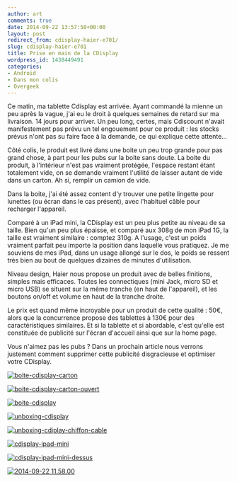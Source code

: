 ```yaml
---
author: art
comments: true
date: 2014-09-22 13:57:58+00:00
layout: post
redirect_from: cdisplay-haier-e701/
slug: cdisplay-haier-e701
title: Prise en main de la CDisplay
wordpress_id: 1438449491
categories:
- Android
- Dans mon colis
- Overgeek
---
```


Ce matin, ma tablette Cdisplay est arrivée. Ayant commandé la mienne un peu après la vague, j'ai eu le droit à quelques semaines de retard sur ma livraison. 14 jours pour arriver. Un peu long, certes, mais Cdiscount n'avait manifestement pas prévu un tel engouement pour ce produit : les stocks prévus n'ont pas su faire face à la demande, ce qui explique cette attente...<!-- more -->

Côté colis, le produit est livré dans une boite un peu trop grande pour pas grand chose, à part pour les pubs sur la boite sans doute. La boite du produit, à l'intérieur n'est pas vraiment protégée, l'espace restant étant totalement vide, on se demande vraiment l'utilité de laisser autant de vide dans un carton. Ah si, remplir un camion de vide.

Dans la boite, j'ai été assez content d'y trouver une petite lingette pour lunettes (ou écran dans le cas présent), avec l'habituel câble pour recharger l'appareil.

Comparé à un iPad mini, la CDisplay est un peu plus petite au niveau de sa taille. Bien qu'un peu plus épaisse, et comparé aux 308g de mon iPad 1G, la taille est vraiment similaire : comptez 310g. A l'usage, c'est un poids vraiment parfait peu importe la position dans laquelle vous pratiquez. Je me souviens de mes iPad, dans un usage allongé sur le dos, le poids se ressent très bien au bout de quelques dizaines de minutes d'utilisation.

Niveau design, Haier nous propose un produit avec de belles finitions, simples mais efficaces. Toutes les connectiques (mini Jack, micro SD et micro USB) se situent sur la même tranche (en haut de l'appareil), et les boutons on/off et volume en haut de la tranche droite.

Le prix est quand même incroyable pour un produit de cette qualité : 50€, alors que la concurrence propose des tablettes à 130€ pour des caractéristiques similaires. Et si la tablette et si abordable, c'est qu'elle est constituée de publicité sur l'écran d'accueil ainsi que sur la home page.

Vous n'aimez pas les pubs ? Dans un prochain article nous verrons justement comment supprimer cette publicité disgracieuse et optimiser votre CDisplay.


[![boite-cdisplay-carton](https://static.irz.fr/2014/09/boite-cdisplay-carton-640x853.jpg)](https://irz.fr/recherche?q=boite-cdisplay-carton)

[![boite-cdisplay-carton-ouvert](https://static.irz.fr/2014/09/boite-cdisplay-carton-ouvert-640x853.jpg)](https://irz.fr/recherche?q=boite-cdisplay-carton-ouvert)

[![boite-cdisplay](https://static.irz.fr/2014/09/boite-cdisplay-640x853.jpg)](https://irz.fr/recherche?q=boite-cdisplay)


[![unboxing-cdisplay](https://static.irz.fr/2014/09/unboxing-cdisplay-640x480.jpg)](https://irz.fr/recherche?q=unboxing-cdisplay)

[![unboxing-cdiplay-chiffon-cable](https://static.irz.fr/2014/09/unboxing-cdiplay-chiffon-cable-640x480.jpg)](https://irz.fr/recherche?q=unboxing-cdiplay-chiffon-cable)

[![cdisplay-ipad-mini](https://static.irz.fr/2014/09/cdisplay-ipad-mini-640x480.jpg)](https://irz.fr/recherche?q=cdisplay-ipad-mini)

[![cdisplay-ipad-mini-dessus](https://static.irz.fr/2014/09/cdisplay-ipad-mini-dessus-640x480.jpg)](https://irz.fr/recherche?q=cdisplay-ipad-mini-dessus)

[![2014-09-22 11.58.00](https://static.irz.fr/2014/09/2014-09-22-11.58.00-640x480.jpg)](https://irz.fr/recherche?q=2014-09-22-11-58-00)
